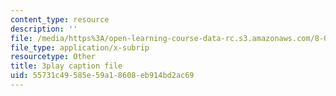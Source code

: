 ```yaml
---
content_type: resource
description: ''
file: /media/https%3A/open-learning-course-data-rc.s3.amazonaws.com/8-06-quantum-physics-iii-spring-2018/55731c49585e59a18608eb914bd2ac69_p3NpyfNp78.vtt
file_type: application/x-subrip
resourcetype: Other
title: 3play caption file
uid: 55731c49-585e-59a1-8608-eb914bd2ac69
---
```

